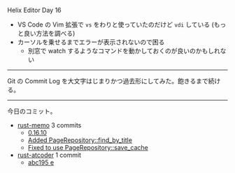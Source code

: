 Helix Editor Day 16

- VS Code の Vim 拡張で `vs` をわりと使っていたのだけど `vdi` している (もっと良い方法を調べる)
- カーソルを乗せるまでエラーが表示されないので困る
  - 別窓で watch するようなコマンドを動かしておくのが良いのかもしれない

---

Git の Commit Log を大文字はじまりかつ過去形にしてみた。飽きるまで続ける。

---

今日のコミット。

- [rust-memo](https://github.com/bouzuya/rust-memo) 3 commits
  - [0.16.10](https://github.com/bouzuya/rust-memo/commit/9ba8cba0bf580ed3027836faa4f2b6e1a0dbb08a)
  - [Added PageRepository::find_by_title](https://github.com/bouzuya/rust-memo/commit/1886687829df3bd4b270739d460a125f41017769)
  - [Fixed to use PageRepository::save_cache](https://github.com/bouzuya/rust-memo/commit/ce3f79c71add7ecd017af7f83d14b5800b781401)
- [rust-atcoder](https://github.com/bouzuya/rust-atcoder) 1 commit
  - [abc195 e](https://github.com/bouzuya/rust-atcoder/commit/225e5adeb08a8f981e946efccc119d309f146442)
